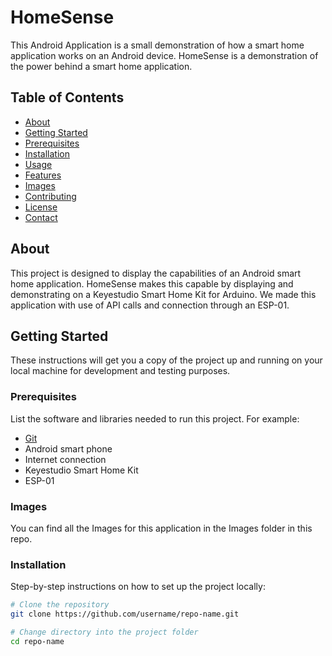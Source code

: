 # HomeSense

This Android Application is a small demonstration of how a smart home application works on an Android device. HomeSense is a demonstration of the power behind a smart home application.

## Table of Contents

- [About](#about)
- [Getting Started](#getting-started)
- [Prerequisites](#prerequisites)
- [Installation](#installation)
- [Usage](#usage)
- [Features](#features)
- [Images](#images)
- [Contributing](#contributing)
- [License](#license)
- [Contact](#contact)

## About

This project is designed to display the capabilities of an Android smart home application. HomeSense makes this capable by displaying and demonstrating on a Keyestudio Smart Home Kit for Arduino. We made this application with use of API calls and connection through an ESP-01.

## Getting Started

These instructions will get you a copy of the project up and running on your local machine for development and testing purposes.

### Prerequisites

List the software and libraries needed to run this project. For example:

- [Git](https://git-scm.com/)
- Android smart phone
- Internet connection
- Keyestudio Smart Home Kit
- ESP-01

### Images
You can find all the Images for this application in the Images folder in this repo.

### Installation

Step-by-step instructions on how to set up the project locally:

```bash
# Clone the repository
git clone https://github.com/username/repo-name.git

# Change directory into the project folder
cd repo-name

